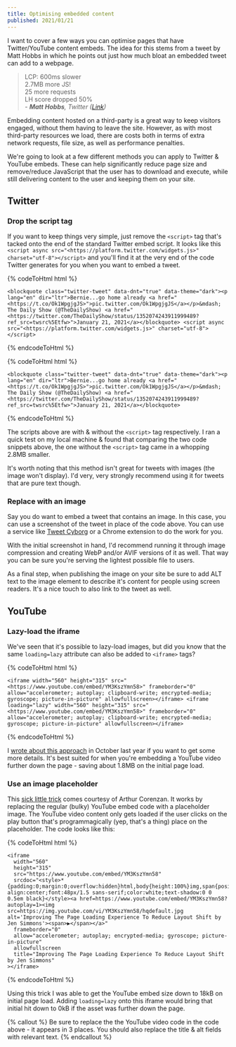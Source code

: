 ```yaml
---
title: Optimising embedded content
published: 2021/01/21
---
```


I want to cover a few ways you can optimise pages that have Twitter/YouTube content embeds. The idea for this stems from a tweet by Matt Hobbs in which he points out just how much bloat an embedded tweet can add to a webpage.

> LCP: 600ms slower  
> 2.7MB more JS!  
> 25 more requests  
> LH score dropped 50%  
> _\- **Matt Hobbs**, Twitter ([Link](https://twitter.com/TheRealNooshu/status/1350578919389470721))_

Embedding content hosted on a third-party is a great way to keep visitors engaged, without them having to leave the site. However, as with most third-party resources we load, there are costs both in terms of extra network requests, file size, as well as performance penalties.

We're going to look at a few different methods you can apply to Twitter & YouTube embeds. These can help significantly reduce page size and remove/reduce JavaScript that the user has to download and execute, while still delivering content to the user and keeping them on your site.

## Twitter

### Drop the script tag

If you want to keep things very simple, just remove the `<script>` tag that's tacked onto the end of the standard Twitter embed script. It looks like this `<script async src="<https://platform.twitter.com/widgets.js>" charset="utf-8"></script>` and you'll find it at the very end of the code Twitter generates for you when you want to embed a tweet.

{% codeToHtml html %}
<!-- markdownlint-disable -->
    <blockquote class="twitter-tweet" data-dnt="true" data-theme="dark"><p lang="en" dir="ltr">Bernie...go home already <a href="<https://t.co/Ok1WpgjgJS>">pic.twitter.com/Ok1WpgjgJS</a></p>&mdash; The Daily Show (@TheDailyShow) <a href="<https://twitter.com/TheDailyShow/status/1352074243911999489?ref_src=twsrc%5Etfw>">January 21, 2021</a></blockquote> <script async src="<https://platform.twitter.com/widgets.js>" charset="utf-8"></script>
<!-- markdownlint-enable -->
{% endcodeToHtml %}

{% codeToHtml html %}
<!-- markdownlint-disable -->
    <blockquote class="twitter-tweet" data-dnt="true" data-theme="dark"><p lang="en" dir="ltr">Bernie...go home already <a href="<https://t.co/Ok1WpgjgJS>">pic.twitter.com/Ok1WpgjgJS</a></p>&mdash; The Daily Show (@TheDailyShow) <a href="<https://twitter.com/TheDailyShow/status/1352074243911999489?ref_src=twsrc%5Etfw>">January 21, 2021</a></blockquote>
<!-- markdownlint-enable -->
{% endcodeToHtml %}

The scripts above are with & without the `<script>` tag respectively. I ran a quick test on my local machine & found that comparing the two code snippets above, the one without the `<script>` tag came in a whopping 2.8MB smaller.

It's worth noting that this method isn't great for tweets with images (the image won't display). I'd very, very strongly recommend using it for tweets that are pure text though.

### Replace with an image

Say you do want to embed a tweet that contains an image. In this case, you can use a screenshot of the tweet in place of the code above. You can use a service like [Tweet Cyborg](https://tweetcyborg.com/) or a Chrome extension to do the work for you.

With the initial screenshot in hand, I'd recommend running it through image compression and creating WebP and/or AVIF versions of it as well. That way you can be sure you're serving the lightest possible file to users.

As a final step, when publishing the image on your site be sure to add ALT text to the image element to describe it's content for people using screen readers. It's a nice touch to also link to the tweet as well.

## YouTube

### Lazy-load the iframe

We've seen that it's possible to lazy-load images, but did you know that the same `loading=lazy` attribute can also be added to `<iframe>` tags?

{% codeToHtml html %}
<!-- markdownlint-disable -->
    <iframe width="560" height="315" src="<https://www.youtube.com/embed/YM3KszYmn58>" frameborder="0" allow="accelerometer; autoplay; clipboard-write; encrypted-media; gyroscope; picture-in-picture" allowfullscreen></iframe> <iframe loading="lazy" width="560" height="315" src="<https://www.youtube.com/embed/YM3KszYmn58>" frameborder="0" allow="accelerometer; autoplay; clipboard-write; encrypted-media; gyroscope; picture-in-picture" allowfullscreen></iframe>
<!-- markdownlint-enable -->
{% endcodeToHtml %}

I [wrote about this approach](https://www.fershad.com/blog/posts/lazy-loading-embedded-iframes/) in October last year if you want to get some more details. It's best suited for when you're embedding a YouTube video further down the page - saving about 1.8MB on the initial page load.

### Use an image placeholder

This [sick little trick](https://css-tricks.com/lazy-load-embedded-youtube-videos/) comes courtesy of Arthur Corenzan. It works by replacing the regular (bulky) YouTube embed code with a placeholder image. The YouTube video content only gets loaded if the user clicks on the play button that's programmagically (yep, that's a thing) place on the placeholder. The code looks like this:

{% codeToHtml html %}
<!-- markdownlint-disable -->
    <iframe
      width="560"
      height="315"
      src="https://www.youtube.com/embed/YM3KszYmn58"
      srcdoc="<style>*{padding:0;margin:0;overflow:hidden}html,body{height:100%}img,span{position:absolute;width:100%;top:0;bottom:0;margin:auto}span{height:1.5em;text-align:center;font:48px/1.5 sans-serif;color:white;text-shadow:0 0 0.5em black}</style><a href=https://www.youtube.com/embed/YM3KszYmn58?autoplay=1><img src=https://img.youtube.com/vi/YM3KszYmn58/hqdefault.jpg alt='Improving The Page Loading Experience To Reduce Layout Shift by Jen Simmons'><span>▶</span></a>"
      frameborder="0"
      allow="accelerometer; autoplay; encrypted-media; gyroscope; picture-in-picture"
      allowfullscreen
      title="Improving The Page Loading Experience To Reduce Layout Shift by Jen Simmons"
    ></iframe>
<!-- markdownlint-enable -->
{% endcodeToHtml %}

Using this trick I was able to get the YouTube embed size down to 18kB on initial page load. Adding `loading=lazy` onto this iframe would bring that initial hit down to 0kB if the asset was further down the page.

{% callout %}
Be sure to replace the the YouTube video code in the code above - it appears in 3 places. You should also replace the title & alt fields with relevant text.
{% endcallout %}
